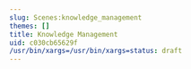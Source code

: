 ```yaml
---
slug: Scenes:knowledge_management
themes: []
title: Knowledge Management
uid: c030cb65629f
/usr/bin/xargs=/usr/bin/xargs=status: draft
---
```

